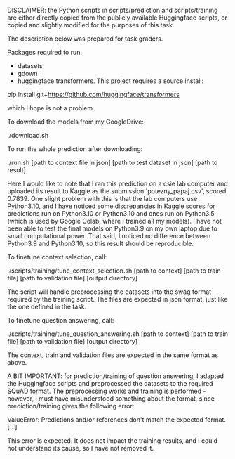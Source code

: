 DISCLAIMER: the Python scripts in scripts/prediction and scripts/training are either directly copied from the publicly available Huggingface scripts, or copied and slightly modified for the purposes of this task.

The description below was prepared for task graders.

Packages required to run:
- datasets
- gdown
- huggingface transformers. This project requires a source install:

pip install git+https://github.com/huggingface/transformers

which I hope is not a problem.

To download the models from my GoogleDrive:

./download.sh

To run the whole prediction after downloading:

./run.sh [path to context file in json] [path to test dataset in json] [path to result]

Here I would like to note that I ran this prediction on a csie lab computer and uploaded its result to Kaggle as the submission 'potezny_papaj.csv', scored 0.7839. One slight problem with this is that the lab computers use Python3.10, and I have noticed some discrepancies in Kaggle scores for predictions run on Python3.10 or Python3.10 and ones run on Python3.5 (which is used by Google Colab, where I trained all my models). I have not been able to test the final models on Python3.9 on my own laptop due to small computational power. That said, I noticed no difference between Python3.9 and Python3.10, so this result should be reproducible.

To finetune context selection, call:

./scripts/training/tune_context_selection.sh [path to context] [path to train file] [path to validation file] [output directory]

The script will handle preprocessing the datasets into the swag format required by the training script. The files are expected in json format, just like the one defined in the task.

To finetune question answering, call:

./scripts/training/tune_question_answering.sh [path to context] [path to train file] [path to validation file] [output directory]

The context, train and validation files are expected in the same format as above.

A BIT IMPORTANT: for prediction/training of question answering, I adapted the Huggingface scripts and preprocessed the datasets to the required SQuAD format. The preprocessing works and training is performed - however, I must have misunderstood something about the format, since prediction/training  gives the following error:

ValueError: Predictions and/or references don't match the expected format. [...]

This error is expected. It does not impact the training results, and I could not understand its cause, so I have not removed it.
